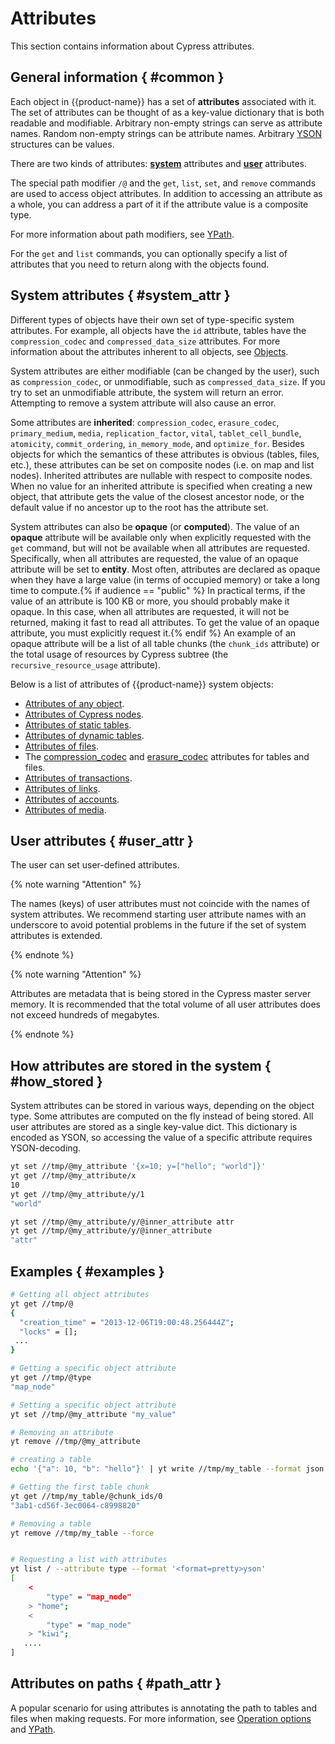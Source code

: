 # Attributes

This section contains information about Cypress attributes.

## General information { #common }

Each object in {{product-name}} has a set of **attributes** associated with it. The set of attributes can be thought of as a key-value dictionary that is both readable and modifiable. Arbitrary non-empty strings can serve as attribute names. Random non-empty strings can be attribute names. Arbitrary [YSON](../../../user-guide/storage/yson.md) structures can be values.

There are two kinds of attributes: **[system](#system_attr)** attributes and **[user](#user_attr)** attributes.

The special path modifier `/@` and the `get`, `list`, `set`, and `remove` commands are used to access object attributes. In addition to accessing an attribute as a whole, you can address a part of it if the attribute value is a composite type.

For more information about path modifiers, see [YPath](../../../user-guide/storage/ypath.md).

For the `get` and `list` commands, you can optionally specify a list of attributes that you need to return along with the objects found.

## System attributes { #system_attr }

Different types of objects have their own set of type-specific system attributes. For example, all objects have the `id` attribute, tables have the `compression_codec` and `compressed_data_size` attributes. For more information about the attributes inherent to all objects, see [Objects](../../../user-guide/storage/objects.md).

System attributes are either modifiable (can be changed by the user), such as `compression_codec`, or unmodifiable, such as `compressed_data_size`. If you try to set an unmodifiable attribute, the system will return an error. Attempting to remove a system attribute will also cause an error.

Some attributes are **inherited**: `compression_codec`, `erasure_codec`, `primary_medium`, `media`, `replication_factor`, `vital`, `tablet_cell_bundle`, `atomicity`, `commit_ordering`, `in_memory_mode`, and `optimize_for`. Besides objects for which the semantics of these attributes is obvious (tables, files, etc.), these attributes can be set on composite nodes (i.e. on map and list nodes). Inherited attributes are nullable with respect to composite nodes. When no value for an inherited attribute is specified when creating a new object, that attribute gets the value of the closest ancestor node, or the default value if no ancestor up to the root has the attribute set.

System attributes can also be **opaque** (or **computed**). The value of an **opaque** attribute will be available only when explicitly requested with the `get` command, but will not be available when all attributes are requested. Specifically, when all attributes are requested, the value of an opaque attribute will be set to **entity**. Most often, attributes are declared as opaque when they have a large value (in terms of occupied memory) or take a long time to compute.{% if audience == "public" %} In practical terms, if the value of an attribute is 100 KB or more, you should probably make it opaque. In this case, when all attributes are requested, it will not be returned, making it fast to read all attributes. To get the value of an opaque attribute, you must explicitly request it.{% endif %} An example of an opaque attribute will be a list of all table chunks (the `chunk_ids` attribute) or the total usage of resources by Cypress subtree (the `recursive_resource_usage` attribute).

Below is a list of attributes of {{product-name}} system objects:

- [Attributes of any object](../../../user-guide/storage/objects.md#attributes).
- [Attributes of Cypress nodes](../../../user-guide/storage/cypress.md#attributes).
- [Attributes of static tables](../../../user-guide/storage/static-tables.md#attributes).
- [Attributes of dynamic tables](../../../user-guide/dynamic-tables/overview.md#attributes).
- [Attributes of files](../../../user-guide/storage/files.md#attributes).
- The [compression_codec](../../../user-guide/storage/compression.md#get_compression) and [erasure_codec](../../../user-guide/storage/replication.md#erasure) attributes for tables and files.
- [Attributes of transactions](../../../user-guide/storage/transactions.md#attributes).
- [Attributes of links](../../../user-guide/storage/links.md#attributes).
- [Attributes of accounts](../../../user-guide/storage/accounts.md#account_attributes).
- [Attributes of media](../../../user-guide/storage/media.md#atributy).

## User attributes { #user_attr }

The user can set user-defined attributes.

{% note warning "Attention" %}

The names (keys) of user attributes must not coincide with the names of system attributes. We recommend starting user attribute names with an underscore to avoid potential problems in the future if the set of system attributes is extended.

{% endnote %}

{% note warning "Attention" %}

Attributes are metadata that is being stored in the Cypress master server memory. It is recommended that the total volume of all user attributes does not exceed hundreds of megabytes.

{% endnote %}

## How attributes are stored in the system { #how_stored }

System attributes can be stored in various ways, depending on the object type. Some attributes are computed on the fly instead of being stored. All user attributes are stored as a single key-value dict. This dictionary is encoded as YSON, so accessing the value of a specific attribute requires YSON-decoding.

```bash
yt set //tmp/@my_attribute '{x=10; y=["hello"; "world"]}'
yt get //tmp/@my_attribute/x
10
yt get //tmp/@my_attribute/y/1
"world"

yt set //tmp/@my_attribute/y/@inner_attribute attr
yt get //tmp/@my_attribute/y/@inner_attribute
"attr"
```

## Examples { #examples }

```bash
# Getting all object attributes
yt get //tmp/@
{
  "creation_time" = "2013-12-06T19:00:48.256444Z";
  "locks" = [];
 ...
}

# Getting a specific object attribute
yt get //tmp/@type
"map_node"

# Setting a specific object attribute
yt set //tmp/@my_attribute "my_value"

# Removing an attribute
yt remove //tmp/@my_attribute

# creating a table
echo '{"a": 10, "b": "hello"}' | yt write //tmp/my_table --format json

# Getting the first table chunk
yt get //tmp/my_table/@chunk_ids/0
"3ab1-cd56f-3ec0064-c8998820"

# Removing a table
yt remove //tmp/my_table --force


# Requesting a list with attributes
yt list / --attribute type --format '<format=pretty>yson'
[
    <
        "type" = "map_node"
    > "home";
    <
        "type" = "map_node"
    > "kiwi";
   ....
]
```

## Attributes on paths { #path_attr }

A popular scenario for using attributes is annotating the path to tables and files when making requests. For more information, see [Operation options](../../../user-guide/data-processing/operations/operations-options.md#path_attributes) and [YPath](../../../user-guide/storage/ypath.md#known_attributes).

